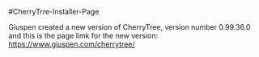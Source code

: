 #CherryTrre-Installer-Page

Giuspen created a new version of CherryTree, version number 0.99.36.0 and this is the page limk for the new version: https://www.giuspen.com/cherrytree/
